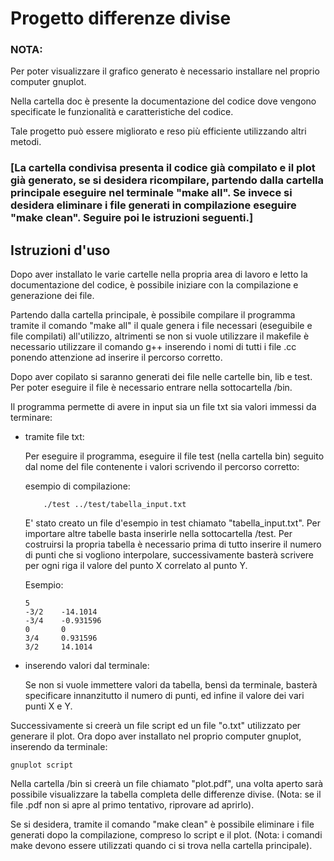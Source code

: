 # Progetto differenze divise

### NOTA: 
Per poter visualizzare il grafico generato è necessario installare nel proprio computer gnuplot.

Nella cartella doc è presente la documentazione del codice dove vengono specificate le funzionalità e caratteristiche del codice.

Tale progetto può essere migliorato e reso più efficiente utilizzando altri metodi.

### [La cartella condivisa presenta il codice già compilato e il plot già generato, se si desidera ricompilare, partendo dalla cartella principale eseguire nel terminale "make all". Se invece si desidera eliminare i file generati in compilazione eseguire "make clean". Seguire poi le istruzioni seguenti.]

## Istruzioni d'uso

Dopo aver installato le varie cartelle nella propria area di lavoro e letto la documentazione del codice, è possibile iniziare con la compilazione e generazione dei file.

Partendo dalla cartella principale, è possibile compilare il programma tramite il comando "make all" il quale genera i file necessari (eseguibile e file compilati) all'utilizzo, altrimenti se non si vuole utilizzare il makefile è necessario utilizzare il comando g++ inserendo i nomi di tutti i file .cc ponendo attenzione ad inserire il percorso corretto.

Dopo aver copilato si saranno generati dei file nelle cartelle bin, lib e test. Per poter eseguire il file è necessario entrare nella sottocartella /bin.

Il programma permette di avere in input sia un file txt sia valori immessi da terminare:
* tramite file txt:

    Per eseguire il programma, eseguire il file test (nella cartella bin) seguito dal nome del file contenente i valori scrivendo il percorso corretto:
    
    esempio di compilazione:
    ```
        ./test ../test/tabella_input.txt
    ```
    E' stato creato un file d'esempio in test chiamato "tabella_input.txt". Per importare altre tabelle basta inserirle nella sottocartella /test.
    Per costruirsi la propria tabella è necessario prima di tutto inserire il numero di punti che si vogliono interpolare, successivamente basterà scrivere per ogni riga il valore del punto X correlato al punto Y.

    Esempio:
    ``` 
    5
    -3/2    -14.1014
    -3/4    -0.931596
    0       0
    3/4     0.931596
    3/2     14.1014
    ``` 

* inserendo valori dal terminale:

    Se non si vuole immettere valori da tabella, bensì da terminale, basterà specificare innanzitutto il numero di punti, ed infine il valore dei vari punti X e Y.

Successivamente si creerà un file script ed un file "o.txt" utilizzato per generare il plot. Ora dopo aver installato nel proprio computer gnuplot, inserendo da terminale:
```
gnuplot script
```
Nella cartella /bin si creerà un file chiamato "plot.pdf", una volta aperto sarà possibile visualizzare la tabella completa delle differenze divise. (Nota: se il file .pdf non si apre al primo tentativo, riprovare ad aprirlo).

Se si desidera, tramite il comando "make clean" è possibile eliminare i file generati dopo la compilazione, compreso lo script e il plot.
(Nota: i comandi make devono essere utilizzati quando ci si trova nella cartella principale).

